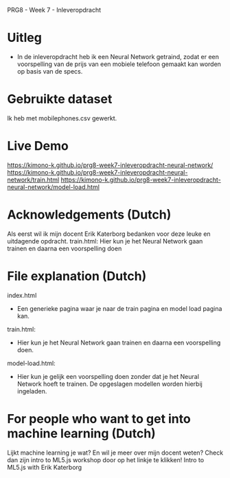 PRG8 - Week 7 - Inleveropdracht

# Uitleg

- In de inleveropdracht heb ik een Neural Network getraind, zodat er een voorspelling van de prijs van een mobiele telefoon gemaakt kan worden op basis van de specs.

# Gebruikte dataset

Ik heb met mobilephones.csv gewerkt.

# Live Demo

https://kimono-k.github.io/prg8-week7-inleveropdracht-neural-network/
https://kimono-k.github.io/prg8-week7-inleveropdracht-neural-network/train.html
https://kimono-k.github.io/prg8-week7-inleveropdracht-neural-network/model-load.html

# Acknowledgements (Dutch)

Als eerst wil ik mijn docent Erik Katerborg bedanken voor deze leuke en uitdagende opdracht.
train.html: Hier kun je het Neural Network gaan trainen en daarna een voorspelling doen

# File explanation (Dutch)

index.html

- Een generieke pagina waar je naar de train pagina en model load pagina kan.

train.html:

- Hier kun je het Neural Network gaan trainen en daarna een voorspelling doen.

model-load.html:

- Hier kun je gelijk een voorspelling doen zonder dat je het Neural Network hoeft te trainen. De opgeslagen modellen worden hierbij ingeladen.

# For people who want to get into machine learning (Dutch)

Lijkt machine learning je wat? En wil je meer over mijn docent weten?
Check dan zijn intro to ML5.js workshop door op het linkje te klikken!
Intro to ML5.js with Erik Katerborg
